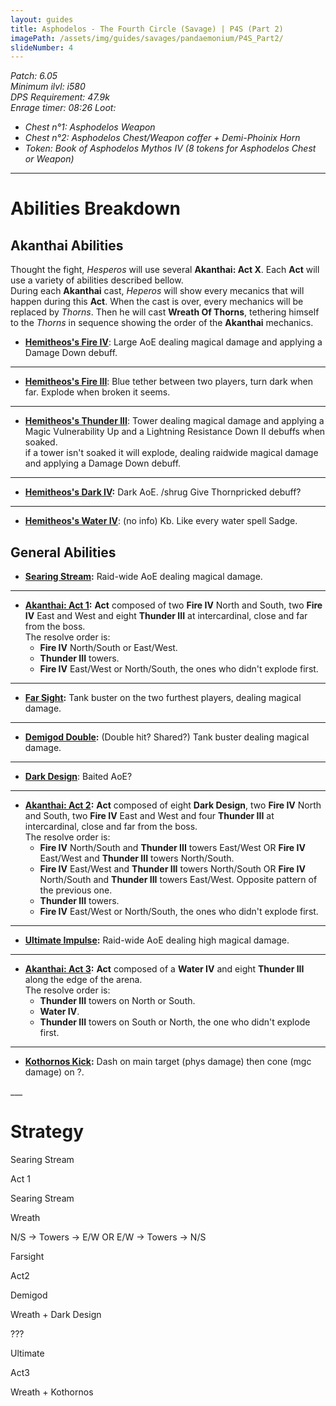 ```yaml
---
layout: guides
title: Asphodelos - The Fourth Circle (Savage) | P4S (Part 2)
imagePath: /assets/img/guides/savages/pandaemonium/P4S_Part2/
slideNumber: 4
---
```


*Patch: 6.05  
Minimum ilvl: i580  
DPS Requirement: 47.9k  
Enrage timer: 08:26
Loot:*
+ *Chest n°1: Asphodelos Weapon*
+ *Chest n°2: Asphodelos Chest/Weapon coffer + Demi-Phoinix Horn*
+ *Token: Book of Asphodelos Mythos IV (8 tokens for Asphodelos Chest or Weapon)*

___

<h1><a id="Abilities Breakdown">Abilities Breakdown</a></h1>

<div class="guideSection" markdown="1">
<h2><a id="ABAkanthai Abilities">Akanthai Abilities</a></h2>

Thought the fight, *Hesperos* will use several **Akanthai: Act X**. Each **Act** will use a variety of abilities described bellow.  
During each **Akanthai** cast, *Heperos* will show every mecanics that will happen during this **Act**. When the cast is over, every mechanics will be replaced by *Thorns*.
Then he will cast **Wreath Of Thorns**, tethering himself to the *Thorns* in sequence showing the order of the **Akanthai** mechanics.

+ **<ins>Hemitheos's Fire IV</ins>**:
Large AoE dealing <span class="phys">magical damage</span> and applying a <span class="debuff">Damage Down</span> debuff.

___

+ **<ins>Hemitheos's Fire III</ins>**:
Blue tether between two players, turn dark when far. Explode when broken it seems.

___

+ **<ins>Hemitheos's Thunder III</ins>**:
Tower dealing <span class="phys">magical damage</span> and applying a <span class="debuff">Magic Vulnerability Up</span> and a <span class="debuff">Lightning Resistance Down II</span> debuffs when soaked.  
if a tower isn't soaked it will explode, dealing raidwide <span class="phys">magical damage</span> and applying a <span class="debuff">Damage Down</span> debuff.

___

+ **<ins>Hemitheos's Dark IV</ins>:**
Dark AoE. /shrug
Give <span class="speDebuff">Thornpricked</span> debuff?

___

+ **<ins>Hemitheos's Water IV</ins>**: (no info)
Kb. Like every water spell Sadge.

</div>

<div class="guideSection" markdown="1">
<h2><a id="ABGeneral Abilities">General Abilities</a></h2>

+ **<ins>Searing Stream</ins>:**
Raid-wide AoE dealing <span class="magic">magical damage</span>.

___

+ **<ins>Akanthai: Act 1</ins>:**
**Act** composed of two **Fire IV** North and South, two **Fire IV** East and West and eight **Thunder III** at intercardinal, close and far from the boss.  
The resolve order is:
	+ **Fire IV** North/South or East/West.
	+ **Thunder III** towers.
	+ **Fire IV** East/West or North/South, the ones who didn't explode first.

___

+ **<ins>Far Sight</ins>:**
Tank buster on the two furthest players, dealing <span class="phys">magical damage</span>.

___

+ **<ins>Demigod Double</ins>:**
(Double hit? Shared?) Tank buster dealing <span class="phys">magical damage</span>.

___

+ **<ins>Dark Design</ins>**:
Baited AoE?

___

+ **<ins>Akanthai: Act 2</ins>:**
**Act** composed of eight **Dark Design**, two **Fire IV** North and South, two **Fire IV** East and West and four **Thunder III** at intercardinal, close and far from the boss.  
The resolve order is:
	+ **Fire IV** North/South and **Thunder III** towers East/West OR **Fire IV** East/West and **Thunder III** towers North/South.
	+ **Fire IV** East/West and **Thunder III** towers North/South OR **Fire IV** North/South and **Thunder III** towers East/West. Opposite pattern of the previous one.
	+ **Thunder III** towers.
	+ **Fire IV** East/West or North/South, the ones who didn't explode first.

___

+ **<ins>Ultimate Impulse</ins>:**
Raid-wide AoE dealing high <span class="magic">magical damage</span>.

___

+ **<ins>Akanthai: Act 3</ins>:**
**Act** composed of a **Water IV** and eight **Thunder III** along the edge of the arena.  
The resolve order is:
	+ **Thunder III** towers on North or South.
	+ **Water IV**.
	+ **Thunder III** towers on South or North, the one who didn't explode first.

___

+ **<ins>Kothornos Kick</ins>:**
Dash on main target (phys damage) then cone (mgc damage) on ?.

</div>
___
<h1><a id="Strategy">Strategy</a></h1>

<div class="guideSection" markdown="1">
<a id="SPhase 1"></a>

Searing Stream

Act 1

Searing Stream

Wreath

N/S -> Towers -> E/W OR E/W -> Towers -> N/S

Farsight

Act2

Demigod

Wreath + Dark Design

???

Ultimate

Act3

Wreath + Kothornos
</div>